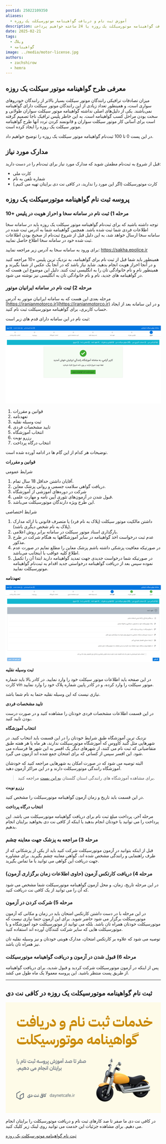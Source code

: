 ```yaml
---
postid: 25022109350
aliases:
  - آموزش ثبت نام و دریافت گواهینامه موتورسیکلت یک روزه
description: در این پست به جزئیات کامل نحوه دریافت گواهینامه موتورسیکلت یک روزه یا 24 ساعته خواهیم پرداخت.
date: 2025-02-21
tags:
  - وبلاگ
  - گواهینامه
image: ../media/motor-license.jpg
authors:
  - zachshirow
  - hemra
---
```

## معرفی طرح گواهینامه موتور سیکلت یک روزه

میزان تصادفات ترافیکی رانندگان موتور سیکلت بسیار بالاتر از رانندگان خودروهای سواری است، و همینطور تعداد زیادی از این رانندگان موتور سیکلت دارای گواهینامه نمی‌باشند. یکی از دلیل‌های اصلی نداشته گواهینامه موتور سیکلت سواران طولانی و سخت بودن مراحل کسب گواهینامه است. به این خاطر پلیس ترافیک ناجا تصمیم گرفته است برای آسانی کار موتور سیکلت سواران و قانونمند کردن تردد آنها طرح گواهینامه موتور سیکلت یک روزه را ایجاد کرده است. 

در این پست 0 تا 100 ثبت‌نام گواهینامه موتور سیکلت یک روزه را توضیح خواهیم داد.
## مدارک مورد نیاز

قبل از شروع به ثبت‌نام مطمئن شوید که مدارک مورد نیاز برای ثبت‌نام را در دست دارید:

- کارت ملی
- شماره تلفن به نام
- کارت موتورسیکلت (اگر این مورد را ندارید، در کافی نت دی برایتان تهیه می کنیم.)

## پروسه ثبت نام گواهینامه موتورسیکلت یک روزه
### مرحله 1) ثبت نام در سامانه سخا و احراز هویت در پلیس +10

توجه داشته باشید که برای ثبت‌نام گواهینامه موتور سیکلت یک روزه باید در سامانه سخا اطلاعات فردی شما ثبت شده باشد. همچنین گواهینامه شما به آدرس ثبت شده در سامانه سخا ارسال خواهد شد، به این دلیل قبل از شروع ثبت‌نام از صحیح بودن اطلاعات ثبت شده خود در سامانه سخا اطلاع حاصل نمایید.

برای ورود به سامانه سخا به آدرس زیر مراجعه نمایید:
https://sakha.epolice.ir

همینطور باید شما قبل از ثبت نام برای گواهینامه، به نزدیک ترین پلیس +10 مراجعه کنید و در آنجا احراز هویت انجام بدهید. شاید نیاز باشد که در آنجا یک عکس از شما بگیرند و همینطور نام و نام خانوادگی تان را به انگلیسی ثبت کنند. دلیل این موضوع این هست که در گواهینامه های جدید، نام و نام خانوادگی تان به انگلیسی نیز نوشته می شود. 

### مرحله 2) ثبت نام در سامانه ایرانیان موتور

مرحله بعدی این هست که به سامانه ایرانیان موتور به آدرس [https://iranianmotorco.ir](https://iranianmotorco.ir) و در این سامانه بعد از ایجاد حساب کاربری، برای گواهینامه موتورسیکلت ثبت نام کنید. 

ثبت نام در این سامانه دارای قدم های زیر است: 

![](../media/Screenshot%202025-01-22%20133044.png)

1. قوانین و مقررات
2. تعهدنامه
3. ثبت وسیله نقلیه
4. تایید مشخصات فردی
5. انتخاب آموزشگاه
6. رزرو نوبت
7. انتخاب درگاه پرداخت

توضیحات هر کدام از این گام ها در ادامه آورده شده است. 

**قوانین و مقررات**

شرایط عمومی

1. آقایان داشتن حداقل 18 سال تمام.
2. دریافت گواهی سلامت جسمی و روانی پزشک معاین.
3. شرکت در دوره‌های آموزشی از آموزشگاه
4. قبول شدن در آزمون‌های تئوری آیین نامه و مهارت علمی.
5. این طرح ویژه دارندگان موتورسیکلت می‌باشد.
   
شرايط اختصاصی

1. داشتن مالکیت موتور سیکلت (پلاک به نام فرد) یا متصرف قانونی با ارائه مدارک (پلاک به نام شخص دیگری باشد).
2. بارگذاری اسناد موتور سیکلت در سامانه برابر روش اعلامی.
3. عدم ثبت درخواست اخذ گواهینامه در سایر آموزشگاهها به هنگام شرکت در طرح مذکور.
4. در صورتیکه معافیت پزشکی داشته باشم پزشک معاین را مطلع نمایم در صورت عدم اطلاع کلیه عواقب با اینجانب می‌باشد.
5. در صورتیکه شما درخواست جدیدی جهت تمدید گواهینامه دارید ابتدا آن‌ را تکمیل نموده سپس بعد از دریافت  گواهینامه درخواستی جدید اقدام به ثبت‌نام گواهینامه موتورسیکلت نمایید.

**تعهدنامه**

![](../media/Screenshot%202025-01-22%20135044.png)

**ثبت وسیله نقلیه**

در این صفحه باید اطلاعات موتور سیکلت خود را وارد نمایید. در کادر بالا باید شماره کارت vin موتور سیکلت را وارد کرده، و در کادر پایین شماره پلاک خود را وارد نمایید. 

نیازی نیست که این وسیله نقلیه حتما به نام شما باشد.

**تایید مشخصات فردی**

در این قسمت اطلاعات مشخصات فردی خودتان را مشاهده کنید و در صورت درست بودن تایید کنید.

**انتخاب آموزشگاه**

نزدیک ترین آموزشگاه طبق شرایط خودتان را در این قسمت باید انتخاب کنید. در شهرهایی مثل گنبد کاووس که آموزشگاه موتورسیکلت ندارند، هر ماه یا هر هفته طبق متقاضیانی که ثبت نام می کنند، از شهرهای دیگر یک افسر به این شهر ها فرستاده می شود. این افسر سپس از کسانی که برای امتحان جمع شده اند آزمون می گیرد. 

البته توصیه می شود که در صورت امکان به شهرهایی مراجعه کنید که خودشان آموزشگاه رانندگی موتورسیکلت دارند و در این مراکز آزمون دهید. 

> برای مشاهده آموزشگاه های رانندگی استان گلستان [به این پست](golestan-driving-schools.md) مراجعه کنید. 

**رزرو نوبت**

در این قسمت باید تاریخ و زمان آزمون گواهینامه موتورسیکلت را مشخص کنید. 

**انتخاب درگاه پرداخت**

مرحله آخر، پرداخت مبلغ ثبت نام برای دریافت گواهینامه موتورسیکلت می باشد. این پرداخت را می توانید یا خودتان انجام بدهید یا اینکه از کافی نت دی بخواهید برایتان انجام بدهیم. 

### مرحله 3) مراجعه به پزشک جهت معاینه چشم

قبل از اینکه بتوانید در آزمون موتورسیکلت شرکت کنید باید از یکی از پزشکانی که از طرف راهنمایی و رانندگی مشخص شده اند، گواهی معاینه چشم بگیرید. برای مشاوره جهت دریافت این گواهی می توانید با ما تماس بگیرید. 

### مرحله 4) دریافت کارتکس آزمون (حاوی اطلاعات زمان برگزاری آزمون)

در این مرحله تاریخ، زمان، و محل آزمون گواهینامه موتورسیکلت شما مشخص می شود که آن را می توانید از یک کافی نت دریافت کنید. 

### مرحله 5) شرکت کردن در آزمون

در این مرحله با در دست داشتن کارتکس امتحان باید در زمان و مکانی که آزمون موتورسیکلت برگزار می شود حاضر شوید. برای این آزمون حتما نیازی نیست که موتورسیکلت خودتان همراه تان باشد. بلکه می توانید از موتورسیکلت خود آموزشگاه و یا موتورسیکلت هایی که سایر شرکت کنندگان آورده اند استفاده کنید. 

توصیه می شود که علاوه بر کارتکس امتحان، مدارک هویتی خودتان و نیز وسیله نقلیه تان نیز همراه تان باشد. 

### مرحله 6) قبول شدن در آزمون و دریافت گواهینامه موتورسیکلت

پس از اینکه در آزمون موتورسیکلت شرکت کردید و قبول شدید، برای دریافت گواهینامه از طریق پست منتظر باشید. این پروسه معمولا یک ماه طول می کشد. 

---

## ثبت نام گواهینامه موتورسیکلت یک روزه در کافی نت دی

![motor-license-signup](../media/motor-license-signup.jpg)

در کافی نت دی ما صفر تا صد کارهای ثبت نام و دریافت موتورسیکلت را برایتان انجام می دهیم. برای مشاهده جزئیات این خدمت می توانید روی لینک زیر کلیک کنید. 

[ثبت نام گواهینامه موتورسیکلت یک روزه](../services/motor-license-signup.md)

